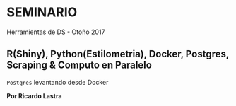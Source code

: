# SEMINARIO
Herramientas de DS - Otoño 2017

## R(Shiny), Python(Estilometria), Docker, Postgres, Scraping & Computo en Paralelo

`Postgres` levantando desde Docker 

__Por Ricardo Lastra__
